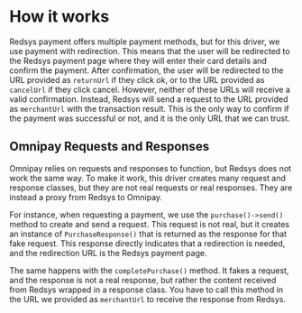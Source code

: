 # How it works

Redsys payment offers multiple payment methods, but for this driver, we use payment with redirection. This means that
the user will be redirected to the Redsys payment page where they will enter their card details and confirm the payment.
After confirmation, the user will be redirected to the URL provided as `returnUrl` if they click ok, or to the URL
provided as `cancelUrl` if they click cancel. However, neither of these URLs will receive a valid confirmation. Instead,
Redsys will send a request to the URL provided as `merchantUrl` with the transaction result. This is the only way to
confirm if the payment was successful or not, and it is the only URL that we can trust.

## Omnipay Requests and Responses

Omnipay relies on requests and responses to function, but Redsys does not work the same way. To make it work, this
driver creates many request and response classes, but they are not real requests or real responses. They are instead a
proxy from Redsys to Omnipay.

For instance, when requesting a payment, we use the `purchase()->send()` method to create and send a request. This
request is not real, but it creates an instance of `PurchaseResponse()` that is returned as the response for that fake
request. This response directly indicates that a redirection is needed, and the redirection URL is the Redsys payment
page.

The same happens with the `completePurchase()` method. It fakes a request, and the response is not a real response, but
rather the content received from Redsys wrapped in a response class. You have to call this method in the URL we provided
as `merchantUrl` to receive the response from Redsys.
